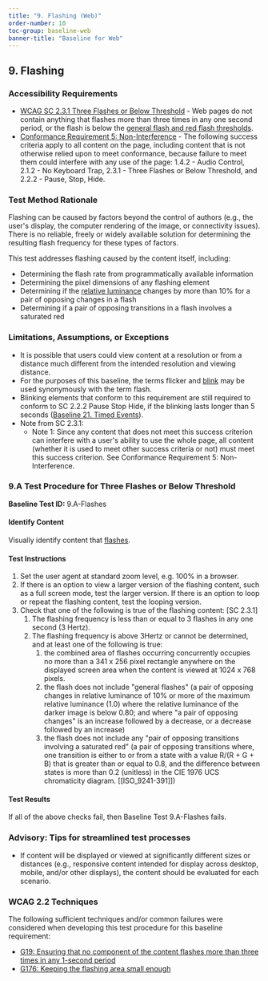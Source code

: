 ```yaml
---
title: "9. Flashing (Web)"
order-number: 10
toc-group: baseline-web
banner-title: "Baseline for Web"
---
```

## 9. Flashing

### Accessibility Requirements

-   [WCAG SC 2.3.1 Three Flashes or Below Threshold](https://www.w3.org/WAI/WCAG22/Understanding/three-flashes-or-below-threshold) - Web pages do not contain anything that flashes more than three times in any one second period, or the flash is below the [general flash and red flash thresholds](https://www.w3.org/TR/WCAG22/#dfn-general-flash-and-red-flash-thresholds).
-   [Conformance Requirement 5: Non-Interference](https://www.w3.org/WAI/WCAG22/Understanding/conformance#conf-req5) - The following success criteria apply to all content on the page, including content that is not otherwise relied upon to meet conformance, because failure to meet them could interfere with any use of the page: 1.4.2 - Audio Control, 2.1.2 - No Keyboard Trap, 2.3.1 - Three Flashes or Below Threshold, and 2.2.2 - Pause, Stop, Hide.

### Test Method Rationale

Flashing can be caused by factors beyond the control of authors (e.g., the user's display, the computer rendering of the image, or connectivity issues). There is no reliable, freely or widely available solution for determining the resulting flash frequency for these types of factors.

This test addresses flashing caused by the content itself, including:
-   Determining the flash rate from programmatically available information
-   Determining the pixel dimensions of any flashing element 
-   Determining if the [relative luminance](https://www.w3.org/TR/WCAG22/#dfn-relative-luminance) changes by more than 10% for a pair of opposing changes in a flash
-   Determining if a pair of opposing transitions in a flash involves a saturated red

### Limitations, Assumptions, or Exceptions

-   It is possible that users could view content at a resolution or from a distance much different from the intended resolution and viewing distance.
-   For the purposes of this baseline, the terms flicker and [blink](https://www.w3.org/TR/WCAG22/#dfn-blinking) may be used synonymously with the term flash.
-   Blinking elements that conform to this requirement are still required to conform to SC 2.2.2 Pause Stop Hide, if the blinking lasts longer than 5 seconds ([Baseline 21. Timed Events]({{site.baseurl}}/web-baselines/21TimedEvents/)).
-   Note from SC 2.3.1:
    -   Note 1: Since any content that does not meet this success criterion can interfere with a user's ability to use the whole page, all content (whether it is used to meet other success criteria or not) must meet this success criterion. See Conformance Requirement 5: Non-Interference.

### 9.A Test Procedure for Three Flashes or Below Threshold
**Baseline Test ID:** 9.A-Flashes
#### Identify Content
<p id="9aIC">Visually identify content that <a href="https://www.w3.org/TR/WCAG22/#dfn-flashes">flashes</a>.</p>

#### Test Instructions
<ol id="9aTI">
    <li>Set the user agent at standard zoom level, e.g. 100% in a browser.</li>
    <li>If there is an option to view a larger version of the flashing content, such as a full screen mode, test the larger version. If there is an option to loop or repeat the flashing content, test the looping version.</li>
    <li id="9aTI-3">Check that one of the following is true of the flashing content: [SC 2.3.1]
        <ol>
            <li id="9aTI-3a">The flashing frequency is less than or equal to 3 flashes in any one second (3 Hertz).</li>
            <li id="9aTI-3b">The flashing frequency is above 3Hertz or cannot be determined, and at least one of the following is true: 
                <ol>
                    <li id="9aTI-3bi">the combined area of flashes occurring concurrently occupies no more than a 341 x 256 pixel rectangle anywhere on the displayed screen area when the content is viewed at 1024 x 768 pixels.</li>
                    <li id="9aTI-3bii">the flash does not include "general flashes" (a pair of opposing changes in relative luminance of 10% or more of the maximum relative luminance (1.0) where the relative luminance of the darker image is below 0.80; and where "a pair of opposing changes" is an increase followed by a decrease, or a decrease followed by an increase)</li>
                    <li id="9aTI-3biii">the flash does not include any "pair of opposing transitions involving a saturated red" (a pair of opposing transitions where, one transition is either to or from a state with a value R/(R + G + B) that is greater than or equal to 0.8, and the difference between states is more than 0.2 (unitless) in the CIE 1976 UCS chromaticity diagram. [[ISO_9241-391]])</li>
                </ol>
            </li>
        </ol>
    </li>
</ol>

#### Test Results
<p id="9aTR">If all of the above checks fail, then Baseline Test 9.A-Flashes fails.</p>

### Advisory: Tips for streamlined test processes

-   If content will be displayed or viewed at significantly different sizes or distances (e.g., responsive content intended for display across desktop, mobile, and/or other displays), the content should be evaluated for each scenario.

### WCAG 2.2 Techniques

The following sufficient techniques and/or common failures were considered when developing this test procedure for this baseline requirement:

-   [G19: Ensuring that no component of the content flashes more than three times in any 1-second period](https://www.w3.org/WAI/WCAG22/Techniques/general/G19)
-   [G176: Keeping the flashing area small enough](https://www.w3.org/WAI/WCAG22/Techniques/general/G176)
